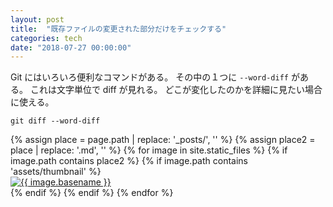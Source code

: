 ```yaml
---
layout: post
title:  "既存ファイルの変更された部分だけをチェックする"
categories: tech
date: "2018-07-27 00:00:00"
---
```


Git にはいろいろ便利なコマンドがある。
その中の１つに `--word-diff` がある。
これは文字単位で diff が見れる。
どこが変化したのかを詳細に見たい場合に使える。

```
git diff --word-diff
```

<div class="trim">
{% assign place = page.path | replace: '_posts/', '' %}
{% assign place2 = place | replace: '.md', '' %}
{% for image in site.static_files %}
  {% if image.path contains place2 %}
    {% if image.path contains 'assets/thumbnail' %}
    <div class="trim__item">
      <a href="{{ site.url }}{{ image.path | replace: 'thumbnail/', 'images/' }}">
        <img class="one" src="{{ site.url }}{{ image.path }}" alt="{{ image.basename }}">
      </a>
    </div>
    {% endif %}
  {% endif %}
{% endfor %}
</div>
